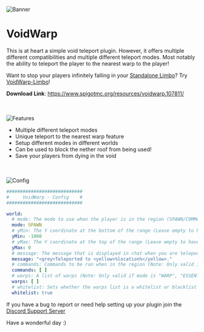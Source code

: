 ![Banner](https://imgur.com/llldWYu.png)
# VoidWarp
This is at heart a simple void teleport plugin. However, it offers multiple different compatibilities and multiple different teleport modes. Most notably the ability to teleport the player to the nearest warp to the player!

Want to stop your players infinitely falling in your [Standalone Limbo](https://www.spigotmc.org/resources/limbo-standalone-server-lightweight-solution-for-afk-or-waiting-rooms-in-your-server-network.82468/)? Try [VoidWarp-Limbo](https://github.com/CoolDCB/VoidWarp-Limbo)!

**Download Link**: https://www.spigotmc.org/resources/voidwarp.107811/

<br/><br/>
![Features](https://imgur.com/ziDphRe.png)
- Multiple different teleport modes
- Unique teleport to the nearest warp feature
- Setup different modes in different worlds
- Can be used to block the nether roof from being used!
- Save your players from dying in the void

<br/><br/>
![Config](https://imgur.com/UUHchLd.png)
```yaml
############################
#     VoidWarp - Config    #
############################

world:
  # mode: The mode to use when the player is in the region (SPAWN/COMMAND/WARP/ESSENTIALS_WARP/HUSKHOME_WARP)
  mode: SPAWN
  # yMin: The Y coordinate at the bottom of the range (Leave empty to have no minimum)
  yMin: -1000
  # yMax: The Y coordinate at the top of the range (Leave empty to have no maximum)
  yMax: 0
  # message: The message that is displayed in chat when you are teleported
  message: "<grey>Teleported to <yellow>%location%</yellow>."
  # commands: Commands to be ran when in the region (Note: Only valid if mode is "COMMAND") (COMMANDS CURRENTLY ONLY RAN AS PLAYER)
  commands: [ ]
  # warps: A list of warps (Note: Only valid if mode is "WARP", "ESSENTIALS_WARP" OR "HUSKHOME_WARP")
  warps: [ ]
  # whitelist: Sets whether the warps list is a whitelist or blacklist (Note: Only valid if mode is "WARP")
  whitelist: true
```

If you have a bug to report or need help setting up your plugin join the [Discord Support Server](https://discord.gg/p3duRZsZ2f)


Have a wonderful day :)
